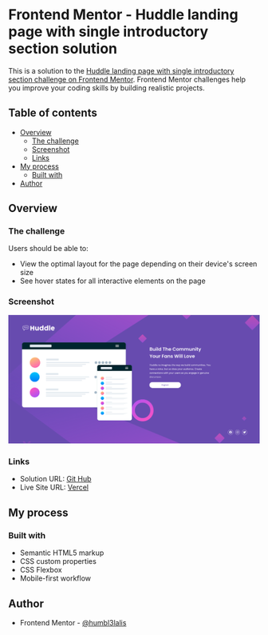 # Frontend Mentor - Huddle landing page with single introductory section solution

This is a solution to the [Huddle landing page with single introductory section challenge on Frontend Mentor](https://www.frontendmentor.io/challenges/huddle-landing-page-with-a-single-introductory-section-B_2Wvxgi0). Frontend Mentor challenges help you improve your coding skills by building realistic projects. 

## Table of contents

- [Overview](#overview)
  - [The challenge](#the-challenge)
  - [Screenshot](#screenshot)
  - [Links](#links)
- [My process](#my-process)
  - [Built with](#built-with)
- [Author](#author)

## Overview

### The challenge

Users should be able to:

- View the optimal layout for the page depending on their device's screen size
- See hover states for all interactive elements on the page

### Screenshot

![](./screenshot.png)


### Links

- Solution URL: [Git Hub](https://github.com/humbl3lalis/huddle_landing_page_with_single_introductory_section.git)
- Live Site URL: [Vercel](https://huddle-landing-page-with-single-introductory-section-teal.vercel.app/)

## My process

### Built with

- Semantic HTML5 markup
- CSS custom properties
- CSS Flexbox
- Mobile-first workflow

## Author

- Frontend Mentor - [@humbl3lalis](https://www.frontendmentor.io/profile/humbl3lalis)
